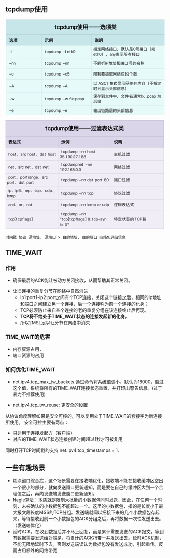 # 

## tcpdump使用

![](./img/tcpdump-1.png)

![](./img/tcpdump-2.png)

```
时间戳 协议 源地址. 源端口 > 目的地址. 目的端口 网络包详细信息
```

## TIME_WAIT

### 作用
* 确保最后的ACK能让被动方关闭接收，从而帮助其正常关闭。
> 
* 让旧连接的重复分节在网络中自然消失
  * ip1:port1-ip2:port之间有个TCP连接，关闭这个链接之后，相同的ip地址和端口之间建立另一个连接，后一个连接称为前一个连接的化身；
  * TCP必须防止来自某个连接的老的重复分组在该连接终止后再现。
  * <strong>TCP将不给处于TIME_WAIT状态的连接发起新的化身。</strong>
  * 所以2MSL足以让分节在网络中消失

### TIME_WAIT的危害
* 内存资源占用，
* 端口资源的占用

### 如何优化TIME_WAIT

* net.ipv4.tcp_max_tw_buckets
通过命令将系统值调小，默认为18000，超过这个值，系统将所有的TIME_WAIT连接状态重置，并打印出警告信息。(过于暴力不推荐使用)

* net.ipv4.tcp_tw_reuse: 更安全的设置

从协议角度理解如果是安全可控的，可以复用处于TIME_WAIT的套接字为新连接所使用。
安全可控主要有两点：
* 只适用于连接发起方（客户端）
* 对应的TIME_WAIT状态连接创建时间超过1秒才可被复用

同时打开TCP时间戳的支持
net.ipv4.tcp_timestamps = 1.


## 一些有趣场景

* 糊涂窗口综合症，这个场景需要在接收端优化，接收端不能在接收缓冲区空出一个很小的部分，就向发送窗口更新通知，而是要在自己的缓冲区大到一个合理值之后，再向发送端发送窗口更新通知。
* Nagle算法：本质就是限制大批量的小数据包同时发送，因此，在任何一个时刻，未被确认的小数据包不能超过一个。这里的小数据包，指的是长度小于最大报文段长度MSS的TCP分组。发送端就阔以把接下来的几个小数据包存起来，等待接收到前一个小数据包的ACK分组之后，再将数据一次性发送出去。（发送端优化）
* 延时ACK，在收到数据后并不马上回复，而是累计需要发送的ACK报文，等到有数据需要发送给对端是，将累计的ACK捎带一并发送出去。延时ACK机制，不能无限地延时下去，否则发送端误认为数据包没有发送成功，引起重传。反而占用额外的网络带宽